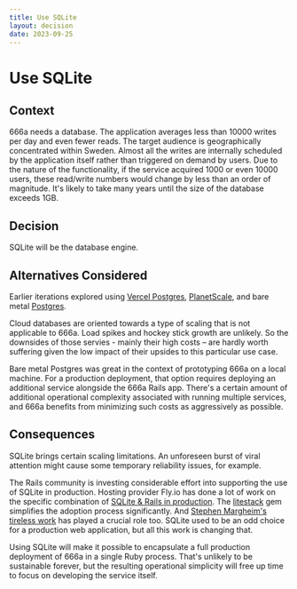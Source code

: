 ```yaml
---
title: Use SQLite
layout: decision
date: 2023-09-25
---
```


# Use SQLite

## Context

666a needs a database. The application averages less than 10000 writes per day and even fewer reads. The target audience is geographically concentrated within Sweden. Almost all the writes are internally scheduled by the application itself rather than triggered on demand by users. Due to the nature of the functionality, if the service acquired 1000 or even 10000 users, these read/write numbers would change by less than an order of magnitude. It's likely to take many years until the size of the database exceeds 1GB.

## Decision

SQLite will be the database engine.

## Alternatives Considered

Earlier iterations explored using [Vercel Postgres](https://vercel.com/docs/storage/vercel-postgres), [PlanetScale](https://planetscale.com/), and bare metal [Postgres](https://www.postgresql.org/).

Cloud databases are oriented towards a type of scaling that is not applicable to 666a. Load spikes and hockey stick growth are unlikely. So the downsides of those servies - mainly their high costs – are hardly worth suffering given the low impact of their upsides to this particular use case.

Bare metal Postgres was great in the context of prototyping 666a on a local machine. For a production deployment, that option requires deploying an additional service alongside the 666a Rails app. There's a certain amount of additional operational complexity associated with running multiple services, and 666a benefits from minimizing such costs as aggressively as possible.

## Consequences

SQLite brings certain scaling limitations. An unforeseen burst of viral attention might cause some temporary reliability issues, for example.

The Rails community is investing considerable effort into supporting the use of SQLite in production. Hosting provider Fly.io has done a lot of work on the specific combination of [SQLite & Rails in production](https://fly.io/ruby-dispatch/sqlite-and-rails-in-production/). The [litestack](https://github.com/oldmoe/litestack) gem simplifies the adoption process significantly. And [Stephen Margheim's tireless work](https://fractaledmind.github.io/2023/12/23/rubyconftw/) has played a crucial role too. SQLite used to be an odd choice for a production web application, but all this work is changing that.

Using SQLite will make it possible to encapsulate a full production deployment of 666a in a single Ruby process. That's unlikely to be sustainable forever, but the resulting operational simplicity will free up time to focus on developing the service itself.